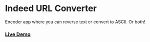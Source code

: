 # Indeed URL Converter
Encoder app where you can reverse text or convert to ASCII. Or both!

### [Live Demo](https://www.google.com/)

